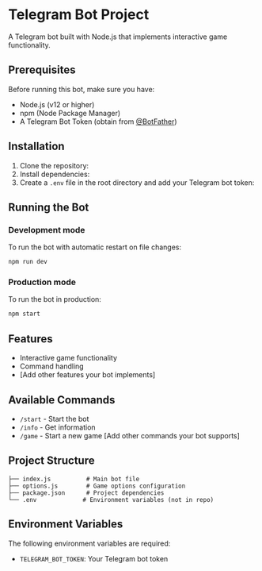 # Telegram Bot Project

A Telegram bot built with Node.js that implements interactive game functionality.

## Prerequisites

Before running this bot, make sure you have:
- Node.js (v12 or higher)
- npm (Node Package Manager)
- A Telegram Bot Token (obtain from [@BotFather](https://t.me/BotFather))

## Installation

1. Clone the repository:
2. Install dependencies:
3. Create a `.env` file in the root directory and add your Telegram bot token:

## Running the Bot

### Development mode
To run the bot with automatic restart on file changes:
```bash
npm run dev
```

### Production mode
To run the bot in production:
```bash
npm start
```

## Features

- Interactive game functionality
- Command handling
- [Add other features your bot implements]

## Available Commands

- `/start` - Start the bot
- `/info` - Get information
- `/game` - Start a new game
[Add other commands your bot supports]

## Project Structure

```
├── index.js          # Main bot file
├── options.js        # Game options configuration
├── package.json      # Project dependencies
└── .env             # Environment variables (not in repo)
```

## Environment Variables

The following environment variables are required:

- `TELEGRAM_BOT_TOKEN`: Your Telegram bot token
